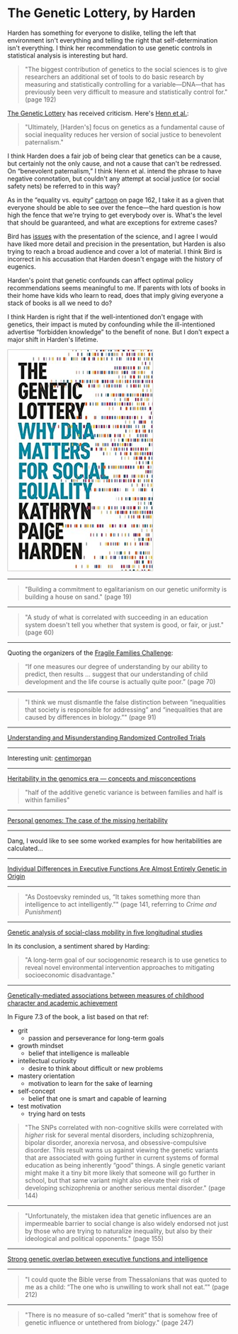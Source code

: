 # The Genetic Lottery, by Harden

Harden has something for everyone to dislike, telling the left that
environment isn't everything and telling the right that
self-determination isn't everything. I think her recommendation to use
genetic controls in statistical analysis is interesting but hard.


> "The biggest contribution of genetics to the social sciences is to
> give researchers an additional set of tools to do basic research by
> measuring and statistically controlling for a variable—DNA—that has
> previously been very difficult to measure and statistically control
> for." (page 192)


[The Genetic Lottery][] has received criticism. Here's
[Henn et al.][]:

[The Genetic Lottery]: https://press.princeton.edu/books/hardcover/9780691190808/the-genetic-lottery "The Genetic Lottery: Why DNA Matters for Social Equality"
[Henn et al.]: https://www.lareviewofbooks.org/article/why-dna-is-no-key-to-social-equality-on-kathryn-paige-hardens-the-genetic-lottery "Why DNA Is No Key to Social Equality: On Kathryn Paige Harden’s “The Genetic Lottery”"

> "Ultimately, [Harden's] focus on genetics as a fundamental cause of
> social inequality reduces her version of social justice to
> benevolent paternalism."

I think Harden does a fair job of being clear that genetics can be a
cause, but certainly not the only cause, and not a cause that can't be
redressed. On “benevolent paternalism,” I think Henn et al. intend the
phrase to have negative connotation, but couldn't any attempt at
social justice (or social safety nets) be referred to in this way?


As in the “equality vs. equity” [cartoon][] on page 162, I take it as
a given that everyone should be able to see over the fence—the hard
question is how high the fence that we're trying to get everybody over
is. What's the level that should be guaranteed, and what are
exceptions for extreme cases?

[cartoon]: https://interactioninstitute.org/illustrating-equality-vs-equity/


Bird has [issues][] with the presentation of the science, and I agree
I would have liked more detail and precision in the presentation, but
Harden is also trying to reach a broad audience and cover a lot of
material. I think Bird is incorrect in his accusation that Harden
doesn't engage with the history of eugenics.

[issues]: https://massivesci.com/articles/genetic-lottery-review-paige-harden-kevin-bird/ "The Genetic Lottery is a bust for both genetics and policy"


Harden's point that genetic confounds can affect optimal policy
recommendations seems meaningful to me. If parents with lots of books
in their home have kids who learn to read, does that imply giving
everyone a stack of books is all we need to do?


I think Harden is right that if the well-intentioned don't engage with
genetics, their impact is muted by confounding while the
ill-intentioned advertise “forbidden knowledge” to the benefit of
none. But I don't expect a major shift in Harden's lifetime.


![cover](cover.jpg)


---

> "Building a commitment to egalitarianism on our genetic uniformity
> is building a house on sand." (page 19)


---

> "A study of what is correlated with succeeding in an education
> system doesn't tell you whether that system is good, or fair, or
> just." (page 60)


---

Quoting the organizers of the [Fragile Families Challenge][]:

[Fragile Families Challenge]: https://www.fragilefamilieschallenge.org/

> “If one measures our degree of understanding by our ability to
> predict, then results ... suggest that our understanding of child
> development and the life course is actually quite poor.” (page 70)


---

> "I think we must dismantle the false distinction between
> “inequalities that society is responsible for addressing” and
> “inequalities that are caused by differences in biology.”" (page 91)


---

[Understanding and Misunderstanding Randomized Controlled Trials](https://www.nber.org/papers/w22595)


---

Interesting unit: [centimorgan](https://en.wikipedia.org/wiki/Centimorgan)


---

[Heritability in the genomics era — concepts and misconceptions](https://www.nature.com/articles/nrg2322)

> "half of the additive genetic variance is between families and half
> is within families"


---

[Personal genomes: The case of the missing heritability](https://www.nature.com/articles/456018a)


---

Dang, I would like to see some worked examples for how heritabilities
are calculated...


---

[Individual Differences in Executive Functions Are Almost Entirely Genetic in Origin](https://www.ncbi.nlm.nih.gov/pmc/articles/PMC2762790/)


---

> "As Dostoevsky reminded us, “It takes something more than
> intelligence to act intelligently.”" (page 141, referring to _Crime
> and Punishment_)


---

[Genetic analysis of social-class mobility in five longitudinal studies](https://www.pnas.org/content/115/31/E7275)

In its conclusion, a sentiment shared by Harding:

> "A long-term goal of our sociogenomic research is to use genetics to
> reveal novel environmental intervention approaches to mitigating
> socioeconomic disadvantage."


---

[Genetically-mediated associations between measures of childhood character and academic achievement](https://pubmed.ncbi.nlm.nih.gov/27337136/)

In Figure 7.3 of the book, a list based on that ref:

 * grit
     * passion and perseverance for long-term goals
 * growth mindset
     * belief that intelligence is malleable
 * intellectual curiosity
     * desire to think about difficult or new problems
 * mastery orientation
     * motivation to learn for the sake of learning
 * self-concept
     * belief that one is smart and capable of learning
 * test motivation
     * trying hard on tests

> "The SNPs correlated with non-cognitive skills were correlated with
> _higher_ risk for several mental disorders, including schizophrenia,
> bipolar disorder, anorexia nervosa, and obsessive-compulsive
> disorder. This result warns us against viewing the genetic variants
> that are associated with going further in current systems of formal
> education as being inherently “good” things. A single genetic
> variant might make it a tiny bit more likely that someone will go
> further in school, but that same variant might also elevate their
> risk of developing schizophrenia or another serious mental
> disorder." (page 144)


---

> "Unfortunately, the mistaken idea that genetic influences are an
> impermeable barrier to social change is also widely endorsed not
> just by those who are trying to naturalize inequality, but also by
> their ideological and political opponents." (page 155)


---

[Strong genetic overlap between executive functions and intelligence](https://pubmed.ncbi.nlm.nih.gov/27359131/)


---

> "I could quote the Bible verse from Thessalonians that was quoted to
> me as a child: “The one who is unwilling to work shall not eat.”"
> (page 212)


---

> "There is no measure of so-called “merit” that is somehow free of
> genetic influence or untethered from biology." (page 247)
